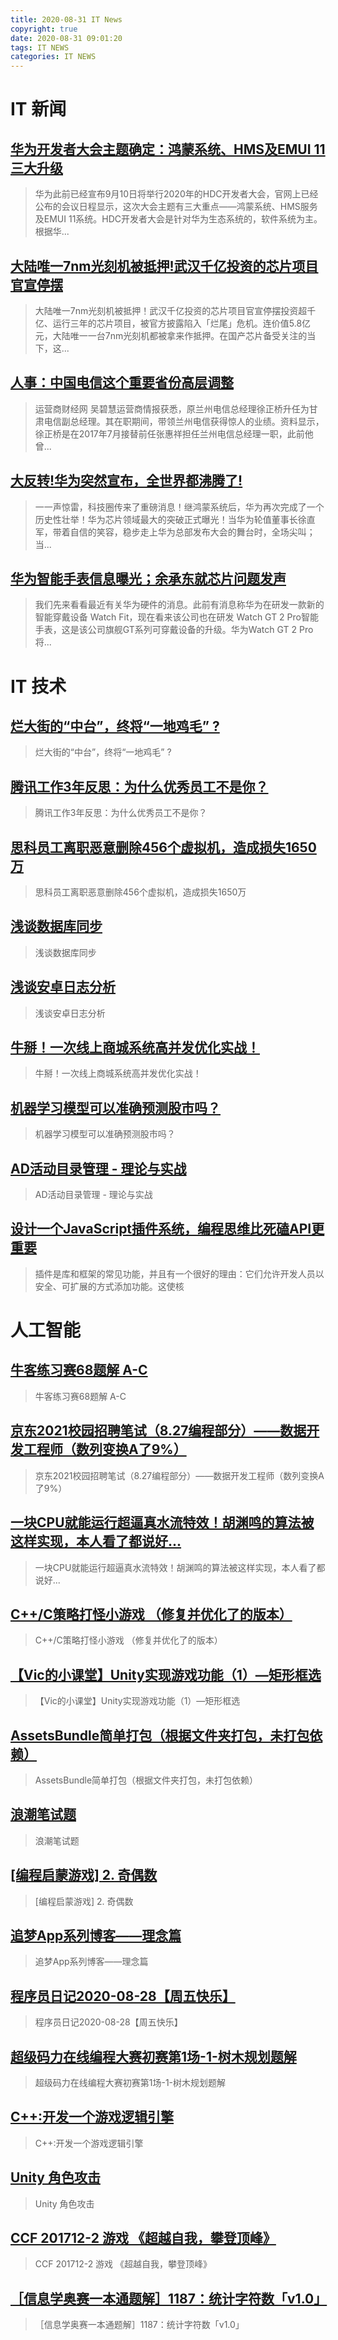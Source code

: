 ```yaml
---
title: 2020-08-31 IT News
copyright: true
date: 2020-08-31 09:01:20
tags: IT NEWS
categories: IT NEWS
---
```

# IT 新闻 
 ## [华为开发者大会主题确定：鸿蒙系统、HMS及EMUI 11三大升级](http://mp.weixin.qq.com/s?src=11&timestamp=1598833805&ver=2555&signature=tlPJLfk1xcbZ0-ysdOaA2xeuaC9IWGpJQvfxU4I*8BxVABQQbFgSSAd93uHPDhWGg-k*mw5Yj0Bc2FUm7TRnKXGUTg2UmfUDv7BcbcDtzqsZM9pcAzxoUpTHE-OVK0zH&new=1)
 > 华为此前已经宣布9月10日将举行2020年的HDC开发者大会，官网上已经公布的会议日程显示，这次大会主题有三大重点——鸿蒙系统、HMS服务及EMUI 11系统。HDC开发者大会是针对华为生态系统的，软件系统为主。根据华...
 ## [大陆唯一7nm光刻机被抵押!武汉千亿投资的芯片项目官宣停摆](http://mp.weixin.qq.com/s?src=11&timestamp=1598833805&ver=2555&signature=wf3RvCzeEjYvCpD8KSsTmJcWIp5smcUJo*QQKjMZ9i11UwcCs8ubWmieDC-jACenQYE4752haO*TL3kzOU2sl9QvIW4XpixWZH0aNKgj88GdHD7k4TXEFPW8Lmed4b9W&new=1)
 > 大陆唯一7nm光刻机被抵押！武汉千亿投资的芯片项目官宣停摆投资超千亿、运行三年的芯片项目，被官方披露陷入「烂尾」危机。连价值5.8亿元，大陆唯一一台7nm光刻机都被拿来作抵押。在国产芯片备受关注的当下，这...
 ## [人事：中国电信这个重要省份高层调整](http://mp.weixin.qq.com/s?src=11&timestamp=1598833805&ver=2555&signature=lZjDV5-SJUdNtJTlgfSoNYPXBXK1BXxbytOuo*55c8zEvCeCKj3dgxluL0DobwEYH9huF3oPcyuxSVmL8EJ8deLnYxh*dSnB1HkX5ay6k0H-9GmrtGTHRq*aEKtJRDNM&new=1)
 > 运营商财经网 吴碧慧运营商情报获悉，原兰州电信总经理徐正桥升任为甘肃电信副总经理。其在职期间，带领兰州电信获得惊人的业绩。资料显示，徐正桥是在2017年7月接替前任张惠祥担任兰州电信总经理一职，此前他曾...
 ## [大反转!华为突然宣布，全世界都沸腾了!](http://mp.weixin.qq.com/s?src=11&timestamp=1598833805&ver=2555&signature=fEdUMAorFL*0j4VylNsuEeFbgHwhMhkRFonmVNsWrA6jH1FDMqS7B0dOy3t9tgfuqO3Qakgvd8d9HZ*Q*znuuJiLAIZOu7KYIrHCpV0OgHqz8vWSSPWOzo6pRsUT-npi&new=1)
 > 一一声惊雷，科技圈传来了重磅消息！继鸿蒙系统后，华为再次完成了一个历史性壮举！华为芯片领域最大的突破正式曝光！当华为轮值董事长徐直军，带着自信的笑容，稳步走上华为总部发布大会的舞台时，全场尖叫；当...
 ## [华为智能手表信息曝光；余承东就芯片问题发声](http://mp.weixin.qq.com/s?src=11&timestamp=1598833805&ver=2555&signature=vd*seBCHUoftSFtW86L13P82KKWj45u1Xnq30NjZTjRWf-2ns6Q72r7tqGFqFenW8TcVHnPK7IRmj-XF5Q2ubqiYQgWeCJU2p5ra28cj-TOeqHayZP-s69AcYcBKLXcr&new=1)
 > 我们先来看看最近有关华为硬件的消息。此前有消息称华为在研发一款新的智能穿戴设备 Watch Fit，现在看来该公司也在研发 Watch GT 2 Pro智能手表，这是该公司旗舰GT系列可穿戴设备的升级。华为Watch GT 2 Pro将...
# IT 技术 
 ## [烂大街的“中台”，终将“一地鸡毛” ?](http://developer.51cto.com/art/202008/624986.htm)
 > 烂大街的“中台”，终将“一地鸡毛” ?
 ## [腾讯工作3年反思：为什么优秀员工不是你？](http://news.51cto.com/art/202008/624985.htm)
 > 腾讯工作3年反思：为什么优秀员工不是你？
 ## [思科员工离职恶意删除456个虚拟机，造成损失1650万](http://virtual.51cto.com/art/202008/624984.htm)
 > 思科员工离职恶意删除456个虚拟机，造成损失1650万
 ## [浅谈数据库同步](http://database.51cto.com/art/202008/624889.htm)
 > 浅谈数据库同步
 ## [浅谈安卓日志分析](http://mobile.51cto.com/android-624885.htm)
 > 浅谈安卓日志分析
 ## [牛掰！一次线上商城系统高并发优化实战！](http://developer.51cto.com/art/202008/624879.htm)
 > 牛掰！一次线上商城系统高并发优化实战！
 ## [机器学习模型可以准确预测股市吗？](http://ai.51cto.com/art/202008/624767.htm)
 > 机器学习模型可以准确预测股市吗？
 ## [AD活动目录管理 - 理论与实战](http://fellow.51cto.com/art/202007/622442.htm?qd=51ctojrzd)
 > AD活动目录管理 - 理论与实战
 ## [设计一个JavaScript插件系统，编程思维比死磕API更重要](http://developer.51cto.com/art/202008/624987.htm)
 > 插件是库和框架的常见功能，并且有一个很好的理由：它们允许开发人员以安全、可扩展的方式添加功能。这使核
# 人工智能 
 ## [牛客练习赛68题解 A-C](https://blog.csdn.net/Stevenwuxu/article/details/108294411)
 > 牛客练习赛68题解 A-C
 ## [京东2021校园招聘笔试（8.27编程部分）——数据开发工程师（数列变换A了9%）](https://blog.csdn.net/weixin_43124279/article/details/108267758)
 > 京东2021校园招聘笔试（8.27编程部分）——数据开发工程师（数列变换A了9%）
 ## [一块CPU就能运行超逼真水流特效！胡渊鸣的算法被这样实现，本人看了都说好...](https://blog.csdn.net/QbitAI/article/details/108177536)
 > 一块CPU就能运行超逼真水流特效！胡渊鸣的算法被这样实现，本人看了都说好...
 ## [C++/C策略打怪小游戏 （修复并优化了的版本）](https://blog.csdn.net/XingChenYZXC/article/details/108287536)
 > C++/C策略打怪小游戏 （修复并优化了的版本）
 ## [【Vic的小课堂】Unity实现游戏功能（1）—矩形框选](https://blog.csdn.net/qq_35587645/article/details/108234586)
 > 【Vic的小课堂】Unity实现游戏功能（1）—矩形框选
 ## [AssetsBundle简单打包（根据文件夹打包，未打包依赖）](https://blog.csdn.net/PMxiang/article/details/108290435)
 > AssetsBundle简单打包（根据文件夹打包，未打包依赖）
 ## [浪潮笔试题](https://blog.csdn.net/qq_44509304/article/details/108288170)
 > 浪潮笔试题
 ## [\[编程启蒙游戏\] 2. 奇偶数](https://blog.csdn.net/qq_21201267/article/details/108299034)
 > \[编程启蒙游戏\] 2. 奇偶数
 ## [追梦App系列博客——理念篇](https://blog.csdn.net/qq_46101869/article/details/108290240)
 > 追梦App系列博客——理念篇
 ## [程序员日记2020-08-28【周五快乐】](https://blog.csdn.net/yxz8102/article/details/108284269)
 > 程序员日记2020-08-28【周五快乐】
 ## [超级码力在线编程大赛初赛第1场-1-树木规划题解](https://blog.csdn.net/qq_41112170/article/details/108298425)
 > 超级码力在线编程大赛初赛第1场-1-树木规划题解
 ## [C++:开发一个游戏逻辑引擎](https://blog.csdn.net/tiantian520ttjs/article/details/108280981)
 > C++:开发一个游戏逻辑引擎
 ## [Unity 角色攻击](https://blog.csdn.net/weixin_41767230/article/details/108275445)
 > Unity 角色攻击
 ## [CCF 201712-2 游戏 《超越自我，攀登顶峰》](https://blog.csdn.net/qq_44833392/article/details/108298412)
 > CCF 201712-2 游戏 《超越自我，攀登顶峰》
 ## [［信息学奥赛一本通题解］1187：统计字符数「v1.0」](https://blog.csdn.net/m0_48809769/article/details/108297284)
 > ［信息学奥赛一本通题解］1187：统计字符数「v1.0」

    